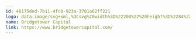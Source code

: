 ```yaml
---
id: 48175ded-7b11-4fc8-923a-3701a62ff221
logo: data:image/svg+xml,%3Csvg%20width%3D%22200%22%20height%3D%2284%22%20viewBox%3D%220%200%20200%2084%22%20fill%3D%22none%22%20xmlns%3D%22http%3A%2F%2Fwww.w3.org%2F2000%2Fsvg%22%3E%0A%3Cpath%20d%3D%22M54.0436%2042C54.0436%2042.9581%2053.9521%2043.8949%2053.7773%2044.8021C50.1221%2043.5679%2045.2358%2042.4764%2040.3707%2042.7888C40.104%2042.8059%2039.8415%2042.8248%2039.583%2042.8453V41.7486C39.583%2040.7983%2041.0232%2039.3706%2042.7372%2039.3706C44.7389%2039.3706%2045.266%2040.8547%2045.6144%2041.8359L45.6148%2041.8369C45.6476%2041.9294%2045.6789%2042.0173%2045.7096%2042.0992L47.1175%2042.2283C47.3539%2042.25%2047.5578%2042.0639%2047.5578%2041.8266V36.2248C47.5578%2036.1898%2047.5487%2036.1555%2047.5315%2036.1252L46.7214%2034.6986C46.6441%2034.5625%2046.4479%2034.5625%2046.3706%2034.6986L45.7003%2035.8791C45.6251%2036.0115%2045.4359%2036.016%2045.3545%2035.8874L42.8481%2031.927C42.7689%2031.8019%2042.5864%2031.8019%2042.5072%2031.927L40.0062%2035.8789C39.9235%2036.0095%2039.7307%2036.0025%2039.6578%2035.8661L39.0467%2034.7226C38.9707%2034.5804%2038.7669%2034.5804%2038.6909%2034.7226L37.9404%2036.1269C37.9248%2036.1562%2037.9166%2036.1888%2037.9166%2036.222V43.0073C34.9756%2043.3486%2032.5819%2043.938%2030.4666%2044.7548V42.8765C30.4666%2042.1753%2031.3957%2041.2988%2032.6578%2041.2988C33.9199%2041.2988%2034.586%2042.1753%2034.849%2042.8765L36.0057%2042.6723C36.1984%2042.6383%2036.339%2042.4708%2036.339%2042.2751V39.0732C36.339%2039.0383%2036.3299%2039.0041%2036.3128%2038.9737L35.7695%2038.015C35.6922%2037.8786%2035.4957%2037.8786%2035.4185%2038.015L35.0151%2038.7269C34.9399%2038.8595%2034.7505%2038.864%2034.6691%2038.7351L32.916%2035.9595C32.8368%2035.8341%2032.6541%2035.8341%2032.5749%2035.9595L30.8272%2038.7267C30.7446%2038.8575%2030.5515%2038.8504%2030.4787%2038.7139L30.1187%2038.039C30.0428%2037.8966%2029.8387%2037.8966%2029.7628%2038.039L29.2633%2038.9755C29.2477%2039.0047%2029.2396%2039.0373%2029.2396%2039.0704V45.267C27.9472%2045.8479%2026.7474%2046.5207%2025.5691%2047.2797C24.9394%2045.6407%2024.5943%2043.8607%2024.5943%2042C24.5943%2033.8678%2031.1868%2027.2753%2039.319%2027.2753C47.4512%2027.2753%2054.0436%2033.8678%2054.0436%2042Z%22%20fill%3D%22%237A8AA0%22%2F%3E%0A%3Cpath%20fill-rule%3D%22evenodd%22%20clip-rule%3D%22evenodd%22%20d%3D%22M29.2396%2047.7885C28.2442%2048.1604%2027.2983%2048.5784%2026.3741%2049.0235C28.8684%2053.6109%2033.73%2056.7247%2039.319%2056.7247C44.4757%2056.7247%2049.0134%2054.0738%2051.6435%2050.0604C50.3734%2049.2923%2048.9317%2048.5354%2047.3825%2047.8971V49.3095C47.3825%2049.5323%2047.2019%2049.7129%2046.9791%2049.7129H46.5588C46.336%2049.7129%2046.1554%2049.5323%2046.1554%2049.3095V47.4259C44.3146%2046.7712%2042.3538%2046.3103%2040.3707%2046.207C40.1042%2046.1932%2039.8417%2046.1824%2039.583%2046.1745V49.3095C39.583%2049.5323%2039.4024%2049.7129%2039.1796%2049.7129H38.32C38.0972%2049.7129%2037.9166%2049.5323%2037.9166%2049.3095V46.1654C35.0128%2046.2242%2032.6107%2046.6793%2030.4666%2047.3633V48.6083C30.4666%2048.8311%2030.286%2049.0117%2030.0632%2049.0117H29.643C29.4202%2049.0117%2029.2396%2048.8311%2029.2396%2048.6083V47.7885ZM36.339%2046.9082C36.339%2046.9082%2035.4625%2046.9082%2035.1119%2047.0835L35.1119%2048.6088C35.1119%2048.8316%2035.2925%2049.0117%2035.5153%2049.0117H35.9356C36.1584%2049.0117%2036.339%2048.8311%2036.339%2048.6083V46.9082Z%22%20fill%3D%22%237A8AA0%22%2F%3E%0A%3Cpath%20d%3D%22M42.2113%2044.5417C34.6698%2044.039%2030.0711%2046.1259%2026.0037%2048.2946C26.0292%2048.3485%2026.0551%2048.4022%2026.0812%2048.4557C31.3439%2046.1522%2036.729%2044.6686%2042.6495%2045.5058C46.2042%2046.0085%2049.5887%2047.3753%2052.3513%2048.8602C52.593%2048.4019%2052.8113%2047.9293%2053.0045%2047.444C49.8886%2046.041%2046.0864%2044.8001%2042.2113%2044.5417Z%22%20fill%3D%22%237A8AA0%22%2F%3E%0A%3Cpath%20d%3D%22M108.661%2037.5189H110.333V40.7268C109.904%2041.0506%20109.407%2041.2991%20108.842%2041.4723C108.277%2041.6455%20107.709%2041.7321%20107.136%2041.7321C106.316%2041.7321%20105.578%2041.5589%20104.923%2041.2125C104.267%2040.8586%20103.752%2040.3729%20103.375%2039.7554C103.006%2039.1304%20102.822%2038.4263%20102.822%2037.6431C102.822%2036.86%20103.006%2036.1596%20103.375%2035.5421C103.752%2034.9171%20104.271%2034.4314%20104.934%2034.085C105.597%2033.7311%20106.342%2033.5541%20107.17%2033.5541C107.863%2033.5541%20108.492%2033.6708%20109.057%2033.9043C109.622%2034.1377%20110.096%2034.4766%20110.48%2034.9209L109.305%2036.0053C108.74%2035.4104%20108.059%2035.1129%20107.261%2035.1129C106.756%2035.1129%20106.308%2035.2183%20105.917%2035.4292C105.525%2035.64%20105.22%2035.9375%20105.002%2036.3215C104.783%2036.7056%20104.674%2037.1461%20104.674%2037.6431C104.674%2038.1326%20104.783%2038.5694%20105.002%2038.9534C105.22%2039.3375%20105.521%2039.6387%20105.905%2039.8571C106.297%2040.0679%20106.741%2040.1734%20107.238%2040.1734C107.765%2040.1734%20108.24%2040.0604%20108.661%2039.8345V37.5189Z%22%20fill%3D%22%237A8AA0%22%2F%3E%0A%3Cpath%20fill-rule%3D%22evenodd%22%20clip-rule%3D%22evenodd%22%20d%3D%22M72.136%2038.2079C71.88%2037.869%2071.5261%2037.6281%2071.0742%2037.485C71.4056%2037.3118%2071.6616%2037.0746%2071.8423%2036.7734C72.0306%2036.4721%2072.1247%2036.1295%2072.1247%2035.7455C72.1247%2035.1129%2071.8649%2034.6121%2071.3453%2034.2431C70.8333%2033.8742%2070.0953%2033.6897%2069.1314%2033.6897H65.2683V41.5966H69.3573C70.389%2041.5966%2071.1721%2041.4121%2071.7068%2041.0431C72.249%2040.6666%2072.5201%2040.1319%2072.5201%2039.4391C72.5201%2038.9497%2072.3921%2038.5392%2072.136%2038.2079ZM67.0869%2036.9315V35.0677H68.9055C69.3573%2035.0677%2069.6999%2035.1468%2069.9334%2035.3049C70.1668%2035.4555%2070.2835%2035.6852%2070.2835%2035.994C70.2835%2036.3027%2070.1668%2036.5362%2069.9334%2036.6943C69.6999%2036.8524%2069.3573%2036.9315%2068.9055%2036.9315H67.0869ZM70.3061%2039.9813C70.0652%2040.1395%2069.7037%2040.2185%2069.2217%2040.2185H67.0869V38.2644H69.2217C70.1932%2038.2644%2070.6789%2038.592%2070.6789%2039.2471C70.6789%2039.5784%2070.5546%2039.8232%2070.3061%2039.9813Z%22%20fill%3D%22%237A8AA0%22%2F%3E%0A%3Cpath%20fill-rule%3D%22evenodd%22%20clip-rule%3D%22evenodd%22%20d%3D%22M79.4355%2039.394L80.9604%2041.5966H82.9258L81.1524%2039.0551C81.672%2038.8292%2082.0711%2038.5054%2082.3498%2038.0837C82.6359%2037.6544%2082.779%2037.1461%2082.779%2036.5587C82.779%2035.9714%2082.6397%2035.4631%2082.3611%2035.0338C82.0824%2034.6046%2081.6833%2034.2733%2081.1637%2034.0398C80.6516%2033.8064%2080.0454%2033.6897%2079.3451%2033.6897H75.9225V41.5966H77.7524V39.394H79.4355ZM80.4973%2035.5421C80.7834%2035.7756%2080.9265%2036.1145%2080.9265%2036.5587C80.9265%2036.9955%2080.7834%2037.3344%2080.4973%2037.5754C80.2111%2037.8163%2079.7932%2037.9368%2079.2435%2037.9368H77.7524V35.1807H79.2435C79.7932%2035.1807%2080.2111%2035.3012%2080.4973%2035.5421Z%22%20fill%3D%22%237A8AA0%22%2F%3E%0A%3Cpath%20d%3D%22M86.2459%2033.6897H88.0758V41.5966H86.2459V33.6897Z%22%20fill%3D%22%237A8AA0%22%2F%3E%0A%3Cpath%20fill-rule%3D%22evenodd%22%20clip-rule%3D%22evenodd%22%20d%3D%22M95.5614%2033.6897H91.9693V41.5966H95.5614C96.4198%2041.5966%2097.1766%2041.4347%2097.8318%2041.1109C98.4945%2040.7796%2099.0065%2040.3164%2099.368%2039.7215C99.737%2039.1266%2099.9215%2038.4338%2099.9215%2037.6431C99.9215%2036.8524%2099.737%2036.1596%2099.368%2035.5647C99.0065%2034.9698%2098.4945%2034.5105%2097.8318%2034.1867C97.1766%2033.8553%2096.4198%2033.6897%2095.5614%2033.6897ZM97.3574%2039.4391C96.8905%2039.8759%2096.2617%2040.0943%2095.471%2040.0943H93.7992V35.192H95.471C96.2617%2035.192%2096.8905%2035.4141%2097.3574%2035.8584C97.8318%2036.2952%2098.069%2036.8901%2098.069%2037.6431C98.069%2038.3962%2097.8318%2038.9948%2097.3574%2039.4391Z%22%20fill%3D%22%237A8AA0%22%2F%3E%0A%3Cpath%20d%3D%22M120.172%2041.5966V40.1282H115.869V38.2983H119.54V36.875H115.869V35.1581H120.025V33.6897H114.05V41.5966H120.172Z%22%20fill%3D%22%237A8AA0%22%2F%3E%0A%3Cpath%20d%3D%22M125.283%2035.1807H122.753V33.6897H129.643V35.1807H127.113V41.5966H125.283V35.1807Z%22%20fill%3D%22%237A8AA0%22%2F%3E%0A%3Cpath%20fill-rule%3D%22evenodd%22%20clip-rule%3D%22evenodd%22%20d%3D%22M134.139%2041.2013C134.801%2041.5552%20135.543%2041.7321%20136.364%2041.7321C137.185%2041.7321%20137.923%2041.5552%20138.578%2041.2013C139.233%2040.8473%20139.749%2040.3616%20140.125%2039.7441C140.502%2039.1191%20140.69%2038.4188%20140.69%2037.6431C140.69%2036.8675%20140.502%2036.1709%20140.125%2035.5534C139.749%2034.9284%20139.233%2034.4389%20138.578%2034.085C137.923%2033.7311%20137.185%2033.5541%20136.364%2033.5541C135.543%2033.5541%20134.801%2033.7311%20134.139%2034.085C133.484%2034.4389%20132.968%2034.9284%20132.591%2035.5534C132.222%2036.1709%20132.038%2036.8675%20132.038%2037.6431C132.038%2038.4188%20132.222%2039.1191%20132.591%2039.7441C132.968%2040.3616%20133.484%2040.8473%20134.139%2041.2013ZM137.629%2039.8571C137.252%2040.0679%20136.831%2040.1734%20136.364%2040.1734C135.897%2040.1734%20135.475%2040.0679%20135.099%2039.8571C134.722%2039.6387%20134.425%2039.3375%20134.206%2038.9534C133.996%2038.5694%20133.89%2038.1326%20133.89%2037.6431C133.89%2037.1537%20133.996%2036.7169%20134.206%2036.3328C134.425%2035.9488%20134.722%2035.6513%20135.099%2035.4405C135.475%2035.2221%20135.897%2035.1129%20136.364%2035.1129C136.831%2035.1129%20137.252%2035.2221%20137.629%2035.4405C138.006%2035.6513%20138.299%2035.9488%20138.51%2036.3328C138.728%2036.7169%20138.838%2037.1537%20138.838%2037.6431C138.838%2038.1326%20138.728%2038.5694%20138.51%2038.9534C138.299%2039.3375%20138.006%2039.6387%20137.629%2039.8571Z%22%20fill%3D%22%237A8AA0%22%2F%3E%0A%3Cpath%20d%3D%22M155.768%2033.6897L153.182%2041.5966H151.216L149.477%2036.2425L147.681%2041.5966H145.727L143.129%2033.6897H145.026L146.811%2039.2471L148.675%2033.6897H150.369L152.176%2039.2923L154.018%2033.6897H155.768Z%22%20fill%3D%22%237A8AA0%22%2F%3E%0A%3Cpath%20d%3D%22M164.929%2041.5966V40.1282H160.626V38.2983H164.297V36.875H160.626V35.1581H164.783V33.6897H158.807V41.5966H164.929Z%22%20fill%3D%22%237A8AA0%22%2F%3E%0A%3Cpath%20fill-rule%3D%22evenodd%22%20clip-rule%3D%22evenodd%22%20d%3D%22M173.44%2041.5966L171.915%2039.394H170.232V41.5966H168.402V33.6897H171.825C172.525%2033.6897%20173.132%2033.8064%20173.644%2034.0398C174.163%2034.2733%20174.562%2034.6046%20174.841%2035.0338C175.12%2035.4631%20175.259%2035.9714%20175.259%2036.5587C175.259%2037.1461%20175.116%2037.6544%20174.83%2038.0837C174.551%2038.5054%20174.152%2038.8292%20173.632%2039.0551L175.406%2041.5966H173.44ZM173.406%2036.5587C173.406%2036.1145%20173.263%2035.7756%20172.977%2035.5421C172.691%2035.3012%20172.273%2035.1807%20171.723%2035.1807H170.232V37.9368H171.723C172.273%2037.9368%20172.691%2037.8163%20172.977%2037.5754C173.263%2037.3344%20173.406%2036.9955%20173.406%2036.5587Z%22%20fill%3D%22%237A8AA0%22%2F%3E%0A%3Cpath%20d%3D%22M104.077%2053.9734C103.564%2053.9734%20103.099%2053.8621%20102.683%2053.6394C102.271%2053.4119%20101.947%2053.0996%20101.71%2052.7027C101.477%2052.3057%20101.361%2051.8579%20101.361%2051.3593C101.361%2050.8607%20101.48%2050.4129%20101.717%2050.0159C101.954%2049.6189%20102.278%2049.3091%20102.69%2049.0864C103.106%2048.8589%20103.571%2048.7451%20104.084%2048.7451C104.5%2048.7451%20104.88%2048.8178%20105.224%2048.963C105.568%2049.1082%20105.858%2049.3188%20106.096%2049.5947L105.486%2050.1684C105.118%2049.7714%20104.665%2049.573%20104.128%2049.573C103.779%2049.573%20103.467%2049.6504%20103.191%2049.8053C102.915%2049.9554%20102.7%2050.166%20102.545%2050.4371C102.39%2050.7082%20102.312%2051.0156%20102.312%2051.3593C102.312%2051.703%20102.39%2052.0104%20102.545%2052.2815C102.7%2052.5526%20102.915%2052.7656%20103.191%2052.9205C103.467%2053.0706%20103.779%2053.1456%20104.128%2053.1456C104.665%2053.1456%20105.118%2052.9447%20105.486%2052.5429L106.096%2053.1238C105.858%2053.3998%20105.565%2053.6103%20105.217%2053.7556C104.873%2053.9008%20104.493%2053.9734%20104.077%2053.9734Z%22%20fill%3D%22%237A8AA0%22%2F%3E%0A%3Cpath%20fill-rule%3D%22evenodd%22%20clip-rule%3D%22evenodd%22%20d%3D%22M108.052%2052.7244L107.551%2053.9008H106.578L108.866%2048.8178H109.795L112.09%2053.9008H111.102L110.594%2052.7244H108.052ZM110.282%2051.9838L109.323%2049.7618L108.372%2051.9838H110.282Z%22%20fill%3D%22%237A8AA0%22%2F%3E%0A%3Cpath%20fill-rule%3D%22evenodd%22%20clip-rule%3D%22evenodd%22%20d%3D%22M116.378%2049.0356C116.054%2048.8904%20115.671%2048.8178%20115.231%2048.8178H113.14V53.9008H114.083V52.434H115.231C115.671%2052.434%20116.054%2052.3614%20116.378%2052.2161C116.707%2052.0709%20116.959%2051.8627%20117.133%2051.5916C117.308%2051.3157%20117.395%2050.9938%20117.395%2050.6259C117.395%2050.2531%20117.308%2049.9312%20117.133%2049.6601C116.959%2049.389%20116.707%2049.1808%20116.378%2049.0356ZM116.124%2051.3738C115.911%2051.5481%20115.599%2051.6352%20115.187%2051.6352H114.083V49.6165H115.187C115.599%2049.6165%20115.911%2049.7037%20116.124%2049.8779C116.337%2050.0522%20116.443%2050.3015%20116.443%2050.6259C116.443%2050.9502%20116.337%2051.1995%20116.124%2051.3738Z%22%20fill%3D%22%237A8AA0%22%2F%3E%0A%3Cpath%20d%3D%22M118.741%2048.8178H119.685V53.9008H118.741V48.8178Z%22%20fill%3D%22%237A8AA0%22%2F%3E%0A%3Cpath%20d%3D%22M120.81%2049.6165H122.494V53.9008H123.438V49.6165H125.123V48.8178H120.81V49.6165Z%22%20fill%3D%22%237A8AA0%22%2F%3E%0A%3Cpath%20fill-rule%3D%22evenodd%22%20clip-rule%3D%22evenodd%22%20d%3D%22M126.735%2052.7244L126.234%2053.9008H125.261L127.548%2048.8178H128.477L130.772%2053.9008H129.784L129.276%2052.7244H126.735ZM128.964%2051.9838L128.005%2049.7618L127.054%2051.9838H128.964Z%22%20fill%3D%22%237A8AA0%22%2F%3E%0A%3Cpath%20d%3D%22M132.766%2048.8178H131.822V53.9008H135.424V53.102H132.766V48.8178Z%22%20fill%3D%22%237A8AA0%22%2F%3E%0A%3Cpath%20d%3D%22M93.4775%2051.4803H67.7598V50.8752H93.4775V51.4803Z%22%20fill%3D%22%237A8AA0%22%2F%3E%0A%3Cpath%20d%3D%22M143.602%2051.4803H171.942V50.8752H143.602V51.4803Z%22%20fill%3D%22%237A8AA0%22%2F%3E%0A%3C%2Fsvg%3E%0A
name: Bridgetower Capital
link: https://www.bridgetowercapital.com/
---
```


